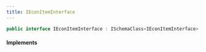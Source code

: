 ```yaml
---
title: IEconItemInterface
---
```


```csharp
public interface IEconItemInterface : ISchemaClass<IEconItemInterface>, ISchemaField, ISchemaClass, INativeHandle
```

#### Implements

